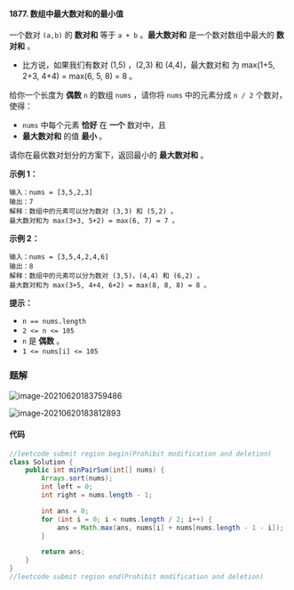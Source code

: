 #### 1877. 数组中最大数对和的最小值

一个数对 `(a,b)` 的 **数对和** 等于 `a + b` 。**最大数对和** 是一个数对数组中最大的 **数对和** 。

* 比方说，如果我们有数对 (1,5) ，(2,3) 和 (4,4)，最大数对和 为 max(1+5, 2+3, 4+4) = max(6, 5, 8) = 8 。

给你一个长度为 **偶数** `n` 的数组 `nums` ，请你将 `nums` 中的元素分成 `n / 2` 个数对，使得：

- `nums` 中每个元素 **恰好** 在 **一个** 数对中，且
- **最大数对和** 的值 **最小** 。

请你在最优数对划分的方案下，返回最小的 **最大数对和** 。

**示例 1：**

```shell
输入：nums = [3,5,2,3]
输出：7
解释：数组中的元素可以分为数对 (3,3) 和 (5,2) 。
最大数对和为 max(3+3, 5+2) = max(6, 7) = 7 。
```

**示例 2：**

```shell
输入：nums = [3,5,4,2,4,6]
输出：8
解释：数组中的元素可以分为数对 (3,5)，(4,4) 和 (6,2) 。
最大数对和为 max(3+5, 4+4, 6+2) = max(8, 8, 8) = 8 。
```

**提示：**

- `n == nums.length`
- `2 <= n <= 105`
- `n` 是 **偶数** 。
- `1 <= nums[i] <= 105`

### 题解

![image-20210620183759486](http://gitlab.wsh-study.com/xp-study/LeeteCode/-/blob/master/贪心算法/images/数组中最大数对和的最小值/1.jpg)

![image-20210620183812893](http://gitlab.wsh-study.com/xp-study/LeeteCode/-/blob/master/贪心算法/images/数组中最大数对和的最小值/2.jpg)

#### 代码

```java
//leetcode submit region begin(Prohibit modification and deletion)
class Solution {
    public int minPairSum(int[] nums) {
        Arrays.sort(nums);
        int left = 0;
        int right = nums.length - 1;

        int ans = 0;
        for (int i = 0; i < nums.length / 2; i++) {
            ans = Math.max(ans, nums[i] + nums[nums.length - 1 - i]);
        }

        return ans;
    }
}
//leetcode submit region end(Prohibit modification and deletion)

```

